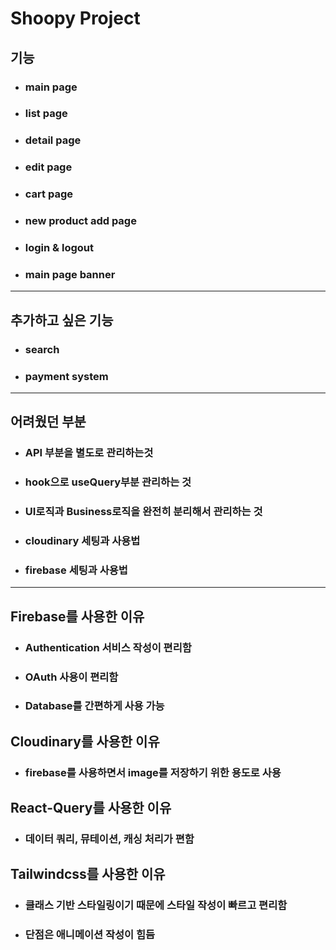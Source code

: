 # Shoopy Project

## 기능

- ### main page
- ### list page
- ### detail page
- ### edit page
- ### cart page
- ### new product add page
- ### login & logout
- ### main page banner

<hr/>

## 추가하고 싶은 기능

- ### search
- ### payment system

<hr/>

## 어려웠던 부분

- ### API 부분을 별도로 관리하는것
- ### hook으로 useQuery부분 관리하는 것
- ### UI로직과 Business로직을 완전히 분리해서 관리하는 것
- ### cloudinary 세팅과 사용법
- ### firebase 세팅과 사용법

<hr/>

## Firebase를 사용한 이유

- ### Authentication 서비스 작성이 편리함
- ### OAuth 사용이 편리함
- ### Database를 간편하게 사용 가능

## Cloudinary를 사용한 이유

- ### firebase를 사용하면서 image를 저장하기 위한 용도로 사용

## React-Query를 사용한 이유

- ### 데이터 쿼리, 뮤테이션, 캐싱 처리가 편함

## Tailwindcss를 사용한 이유

- ### 클래스 기반 스타일링이기 때문에 스타일 작성이 빠르고 편리함
- ### 단점은 애니메이션 작성이 힘듬
